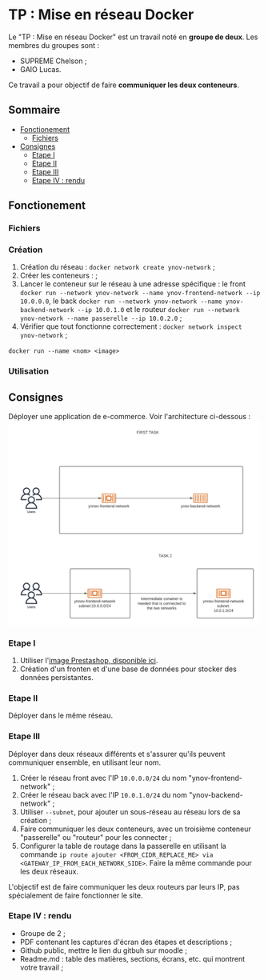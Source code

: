 # TP : Mise en réseau Docker

Le "TP : Mise en réseau Docker" est un travail noté en **groupe de deux**. Les membres du groupes sont :
- SUPREME Chelson ;
- GAIO Lucas. 

Ce travail a pour objectif de faire **communiquer les deux conteneurs**. 


## Sommaire
- [Fonctionement](##Fonctionement)
  - [Fichiers](###Fichiers)
- [Consignes](##Consignes)
  - [Etape I](###Etape-I)
  - [Etape II](###Etape-II)
  - [Etape III](###Etape-III)
  - [Etape IV : rendu](###Etape-IV-:-rendu)

## Fonctionement

### Fichiers

### Création 

1. Création du réseau : `docker network create ynov-network` ;
2. Créer les conteneurs : ;
4. Lancer le conteneur sur le réseau à une adresse spécifique : le front `docker run --network ynov-network --name ynov-frontend-network --ip 10.0.0.0`, le back `docker run --network ynov-network --name ynov-backend-network --ip 10.0.1.0` et le routeur `docker run --network ynov-network --name passerelle --ip 10.0.2.0` ;
5. Vérifier que tout fonctionne correctement : `docker network inspect ynov-network` ;


`docker run --name <nom> <image>`

### Utilisation

## Consignes 

Déployer une application de e-commerce. Voir l'architecture ci-dessous :
![Schéma d'architecture](archi.png)

### Etape I

1. Utiliser l'[image Prestashop, disponible ici](https://hub.docker.com/r/bitnami/prestashop).
2. Création d'un fronten et d'une base de données pour stocker des données persistantes.

### Etape II

Déployer dans le même réseau.

### Etape III

Déployer dans deux réseaux différents et s'assurer qu'ils peuvent communiquer ensemble, en utilisant leur nom.

1. Créer le réseau front avec l'IP `10.0.0.0/24` du nom "ynov-frontend-network" ;
2. Créer le réseau back avec l'IP `10.0.1.0/24` du nom "ynov-backend-network" ;
3. Utiliser `--subnet`, pour ajouter un sous-réseau au réseau lors de sa création ;
4. Faire communiquer les deux conteneurs, avec un troisième conteneur "passerelle" ou "routeur" pour les connecter ;
5. Configurer la table de routage dans la passerelle en utilisant la commande `ip route ajouter <FROM_CIDR_REPLACE_ME> via <GATEWAY_IP_FROM_EACH_NETWORK_SIDE>`. Faire la même commande pour les deux réseaux.

L'objectif est de faire communiquer les deux routeurs par leurs IP, pas spécialement de faire fonctionner le site.

### Etape IV : rendu

- Groupe de 2 ;
- PDF contenant les captures d'écran des étapes et descriptions ;
- Github public, mettre le lien du gitbuh sur moodle ;
- Readme.md : table des matières, sections, écrans, etc. qui montrent votre travail ;